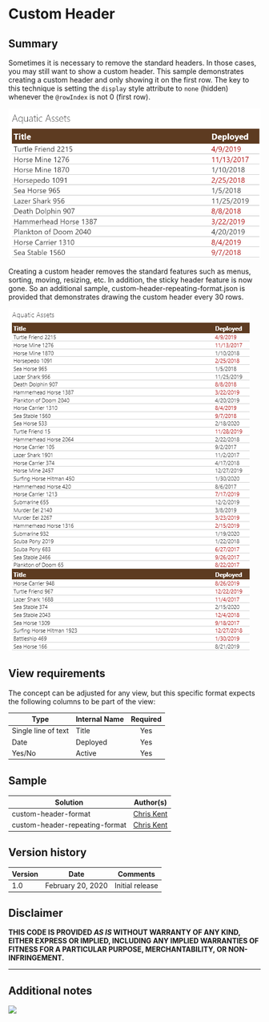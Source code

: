 # Custom Header

## Summary
Sometimes it is necessary to remove the standard headers. In those cases, you may still want to show a custom header. This sample demonstrates creating a custom header and only showing it on the first row. The key to this technique is setting the `display` style attribute to `none` (hidden) whenever the `@rowIndex` is not 0 (first row).

![screenshot](./assets/screenshot.png)

Creating a custom header removes the standard features such as menus, sorting, moving, resizing, etc. In addition, the sticky header feature is now gone. So an additional sample, custom-header-repeating-format.json is provided that demonstrates drawing the custom header every 30 rows.

![screenshot repeating](./assets/screenshotRepeating.png)

## View requirements
The concept can be adjusted for any view, but this specific format expects the following columns to be part of the view:

|Type|Internal Name|Required|
|---|---|:---:|
|Single line of text|Title|Yes|
|Date|Deployed|Yes|
|Yes/No|Active|Yes|

## Sample

Solution|Author(s)
--------|---------
custom-header-format | [Chris Kent](https://twitter.com/thechriskent)
custom-header-repeating-format | [Chris Kent](https://twitter.com/thechriskent)

## Version history

Version|Date|Comments
-------|----|--------
1.0|February 20, 2020|Initial release

## Disclaimer
**THIS CODE IS PROVIDED *AS IS* WITHOUT WARRANTY OF ANY KIND, EITHER EXPRESS OR IMPLIED, INCLUDING ANY IMPLIED WARRANTIES OF FITNESS FOR A PARTICULAR PURPOSE, MERCHANTABILITY, OR NON-INFRINGEMENT.**

---

## Additional notes


<img src="https://pnptelemetry.azurewebsites.net/sp-dev-list-formatting/view-samples/custom-header-format" />